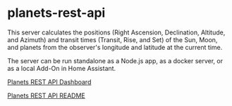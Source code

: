 # planets-rest-api
This server calculates the positions (Right Ascension, Declination, Altitude, and Azimuth) and transit times (Transit, Rise, and Set) of the Sun, Moon, and planets from the observer's longitude and latitude at the current time.

The server can be run standalone as a Node.js app, as a docker server, or as a local Add-On in Home Assistant.

[Planets REST API Dashboard](https://github.com/philpownall/planets-rest-api/blob/29eda208f0e04a8867f01a9a689a594c92586bb9/PlanetsScreenShot.png)

[Planets REST API README](./planets-rest-api.md)
